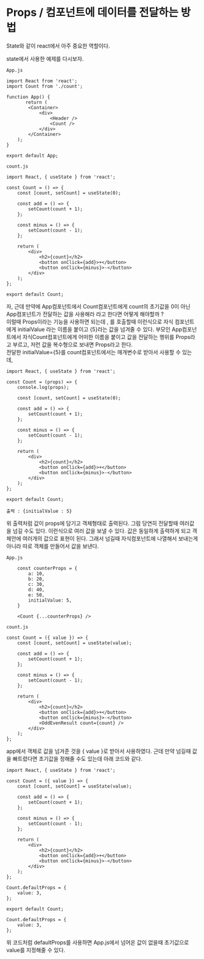 # Props / 컴포넌트에 데이터를 전달하는 방법

State와 같이 react에서 아주 중요한 역할이다.

state에서 사용한 예제를 다시보자.

```
App.js

import React from 'react';
import Count from './count';

function App() {
       return (
        <Container>
            <div>
                <Header />
                <Count />
            </div>
        </Container>
    );
}

export default App;
```

```
count.js

import React, { useState } from 'react';

const Count = () => {
    const [count, setCount] = useState(0);

    const add = () => {
        setCount(count + 1);
    };

    const minus = () => {
        setCount(count - 1);
    };

    return (
        <div>
            <h2>{count}</h2>
            <button onClick={add}>+</button>
            <button onClick={minus}>-</button>
        </div>
    );
};

export default Count;
```

자, 근데 만약에 App컴포넌트에서 Count컴포넌트에게 count의 초기값을 0이 아닌 App컴포넌트가 전달하는 값을 사용해라 라고 한다면 어떻게 해야할까 ?  
이럴때 Props이라는 기능을 사용하면 되는데 , <Count />를 호출할때 <Count initialValue={5} /> 이런식으로 자식 컴포넌트에게 initialValue 라는 이름을 붙이고 {5}라는 값을 넘겨줄 수 있다. 부모인 App컴포넌트에서 자식Count컴포넌트에게 어떠한 이름을 붙이고 값을 전달하는 행위를 Props라고 부르고, 저런 값을 복수형으로 보내면 Props라고 한다.  
전달한 initialValue={5}를 count컴포넌트에서는 매개변수로 받아서 사용할 수 있는데,

```
import React, { useState } from 'react';

const Count = (props) => {
    console.log(props);

    const [count, setCount] = useState(0);

    const add = () => {
        setCount(count + 1);
    };

    const minus = () => {
        setCount(count - 1);
    };

    return (
        <div>
            <h2>{count}</h2>
            <button onClick={add}>+</button>
            <button onClick={minus}>-</button>
        </div>
    );
};

export default Count;

출력 : {initialValue : 5}
```

위 출력처럼 값이 props에 담기고 객체형태로 출력된다. 그럼 당연히 전달할때 여러값을 넘길 수도 있다. <Count a={10} initialValue={5} /> 이런식으로 여러 값을 보낼 수 있다.
값은 동일하게 출력하게 되고 객체안에 여러개의 값으로 표현이 된다. 그래서 넘길때 자식컴포넌트에 나열해서 보내는게 아니라 따로 객체를 만들어서 값을 보낸다.

```
App.js

    const counterProps = {
        a: 10,
        b: 20,
        c: 30,
        d: 40,
        e: 50,
        initialValue: 5,
    }

    <Count {...counterProps} />
```

```
count.js

const Count = ({ value }) => {
    const [count, setCount] = useState(value);

    const add = () => {
        setCount(count + 1);
    };

    const minus = () => {
        setCount(count - 1);
    };

    return (
        <div>
            <h2>{count}</h2>
            <button onClick={add}>+</button>
            <button onClick={minus}>-</button>
            <OddEvenResult count={count} />
        </div>
    );
};
```

app에서 객체로 값을 넘겨준 것을 { value }로 받아서 사용하였다. 근데 만약 넘길때 값을 빠트렸다면 초기값을 정해줄 수도 있는데 아래 코드와 같다.

```
import React, { useState } from 'react';

const Count = ({ value }) => {
    const [count, setCount] = useState(value);

    const add = () => {
        setCount(count + 1);
    };

    const minus = () => {
        setCount(count - 1);
    };

    return (
        <div>
            <h2>{count}</h2>
            <button onClick={add}>+</button>
            <button onClick={minus}>-</button>
        </div>
    );
};

Count.defaultProps = {
    value: 3,
};

export default Count;
```

```
Count.defaultProps = {
    value: 3,
};
```

위 코드처럼 defaultProps를 사용하면 App.js에서 넘어온 값이 없을때 초기값으로 value를 지정해줄 수 있다.
